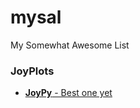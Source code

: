 # mysal
My Somewhat Awesome List

### JoyPlots
+ [**JoyPy** - Best one yet](https://github.com/sbebo/joypy)

